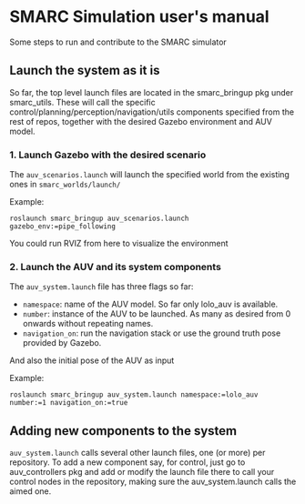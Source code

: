 # SMARC Simulation user's manual
Some steps to run and contribute to the SMARC simulator

## Launch the system as it is
So far, the top level launch files are located in the smarc_bringup pkg under smarc_utils.
These will call the specific control/planning/perception/navigation/utils components specified from the rest of repos, together with the desired Gazebo environment and AUV model.

### 1. Launch Gazebo with the desired scenario
The `auv_scenarios.launch` will launch the specified world from the existing ones in `smarc_worlds/launch/`

Example:
```
roslaunch smarc_bringup auv_scenarios.launch gazebo_env:=pipe_following
```

You could run RVIZ from here to visualize the environment

### 2. Launch the AUV and its system components
The `auv_system.launch` file has three flags so far:
- `namespace`: name of the AUV model. So far only lolo_auv is available.
- `number`: instance of the AUV to be launched. As many as desired from 0 onwards without repeating names.
- `navigation_on`: run the navigation stack or use the ground truth pose provided by Gazebo.

And also the initial pose of the AUV as input

Example:
```
roslaunch smarc_bringup auv_system.launch namespace:=lolo_auv number:=1 navigation_on:=true
```

## Adding new components to the system
`auv_system.launch` calls several other launch files, one (or more) per repository.
To add a new component say, for control, just go to auv_controllers pkg and add or modify the launch file there to call your control nodes in the repository, making sure the auv_system.launch calls the aimed one.
